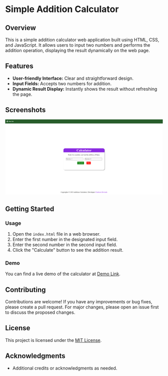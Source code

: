 # Simple Addition Calculator

## Overview

This is a simple addition calculator web application built using HTML, CSS, and JavaScript. It allows users to input two numbers and performs the addition operation, displaying the result dynamically on the web page.

## Features

- **User-friendly Interface:** Clear and straightforward design.
- **Input Fields:** Accepts two numbers for addition.
- **Dynamic Result Display:** Instantly shows the result without refreshing the page.

## Screenshots

![Screenshot 1](/01/screenshots/screenshot1.png)

## Getting Started

### Usage

1. Open the `index.html` file in a web browser.
2. Enter the first number in the designated input field.
3. Enter the second number in the second input field.
4. Click the "Calculate" button to see the addition result.

### Demo

You can find a live demo of the calculator at [Demo Link](https://your-demo-link.com).

## Contributing

Contributions are welcome! If you have any improvements or bug fixes, please create a pull request. For major changes, please open an issue first to discuss the proposed changes.

## License

This project is licensed under the [MIT License](/LICENSE).

## Acknowledgments

- Additional credits or acknowledgments as needed.
